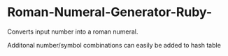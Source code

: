 # Roman-Numeral-Generator-Ruby-
Converts input number into a roman numeral.

Additonal number/symbol combinations can easily be added to hash table
